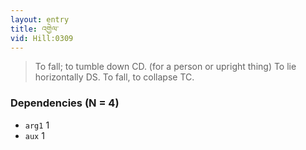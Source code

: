 ```yaml
---
layout: entry
title: འགྱེལ་
vid: Hill:0309
---
```

> To fall; to tumble down CD. (for a person or upright thing) To lie horizontally DS. To fall, to collapse TC.
### Dependencies (N = 4)
* `arg1` 1
* `aux` 1
